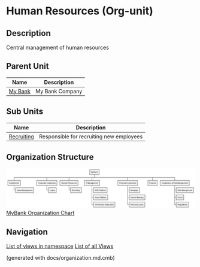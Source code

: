 # Human Resources (Org-unit)
## Description
Central management of human resources


## Parent Unit
| Name | Description |
|---|---|
| [My Bank](../../mybank/my-bank-organization.md) | My Bank Company |

## Sub Units
| Name | Description |
|---|---|
| [Recruiting](../../mybank/organization/hr/recruiting.md) | Responsible for recruiting new employees |

## Organization Structure
![MyBank Organization Chart](../../mybank/organization/organization-structure-view.png)
[MyBank Organization Chart](../../mybank/organization/organization-structure-view.md)


## Navigation
[List of views in namespace](./views-in-namespace.md)
[List of all Views](../../views.md)

(generated with docs/organization.md.cmb)

